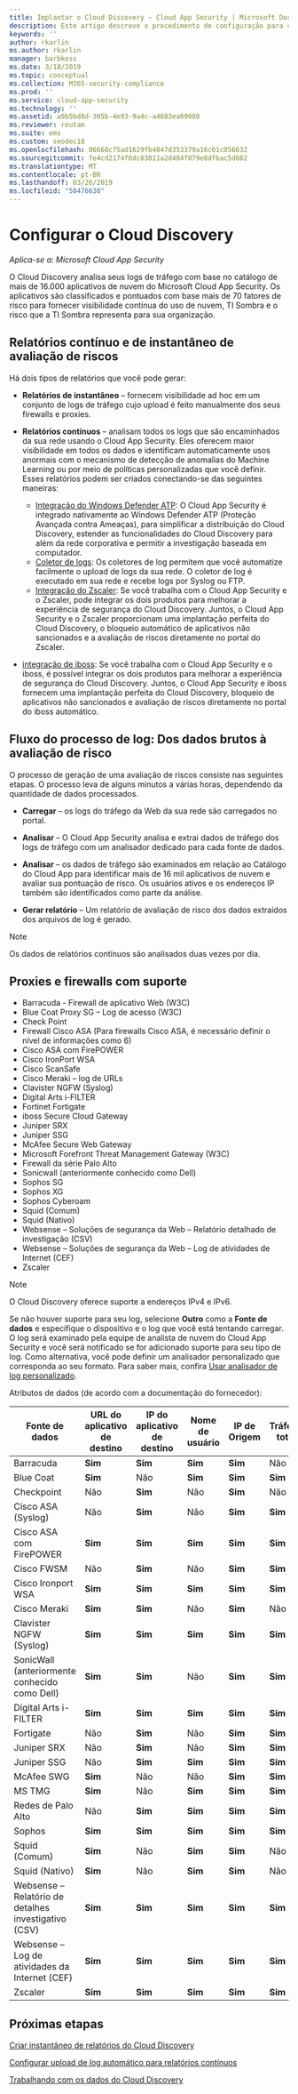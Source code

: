 ```yaml
---
title: Implantar o Cloud Discovery – Cloud App Security | Microsoft Docs
description: Este artigo descreve o procedimento de configuração para colocar o Cloud Discovery em funcionamento.
keywords: ''
author: rkarlin
ms.author: rkarlin
manager: barbkess
ms.date: 3/18/2019
ms.topic: conceptual
ms.collection: M365-security-compliance
ms.prod: ''
ms.service: cloud-app-security
ms.technology: ''
ms.assetid: a9b5bd8d-305b-4e93-9a4c-a4683ea09080
ms.reviewer: reutam
ms.suite: ems
ms.custom: seodec18
ms.openlocfilehash: 06668c75ad1629fb4047d353379a16c01c056632
ms.sourcegitcommit: fe4cd2174f6dc83811a2d484f079e8dfbac5d082
ms.translationtype: MT
ms.contentlocale: pt-BR
ms.lasthandoff: 03/26/2019
ms.locfileid: "58476630"
---
```

# <a name="set-up-cloud-discovery"></a>Configurar o Cloud Discovery

*Aplica-se a: Microsoft Cloud App Security*

O Cloud Discovery analisa seus logs de tráfego com base no catálogo de mais de 16.000 aplicativos de nuvem do Microsoft Cloud App Security. Os aplicativos são classificados e pontuados com base mais de 70 fatores de risco para fornecer visibilidade contínua do uso de nuvem, TI Sombra e o risco que a TI Sombra representa para sua organização.

## <a name="snapshot-and-continuous-risk-assessment-reports"></a>Relatórios contínuo e de instantâneo de avaliação de riscos 

Há dois tipos de relatórios que você pode gerar: 

- **Relatórios de instantâneo** – fornecem visibilidade ad hoc em um conjunto de logs de tráfego cujo upload é feito manualmente dos seus firewalls e proxies.

- **Relatórios contínuos** – analisam todos os logs que são encaminhados da sua rede usando o Cloud App Security. Eles oferecem maior visibilidade em todos os dados e identificam automaticamente usos anormais com o mecanismo de detecção de anomalias do Machine Learning ou por meio de políticas personalizadas que você definir. Esses relatórios podem ser criados conectando-se das seguintes maneiras:

  - [Integração do Windows Defender ATP](wdatp-integration.md): O Cloud App Security é integrado nativamente ao Windows Defender ATP (Proteção Avançada contra Ameaças), para simplificar a distribuição do Cloud Discovery, estender as funcionalidades do Cloud Discovery para além da rede corporativa e permitir a investigação baseada em computador.
  - [Coletor de logs](discovery-docker.md): Os coletores de log permitem que você automatize facilmente o upload de logs da sua rede. O coletor de log é executado em sua rede e recebe logs por Syslog ou FTP.
  - [Integração do Zscaler](zscaler-integration.md): Se você trabalha com o Cloud App Security e o Zscaler, pode integrar os dois produtos para melhorar a experiência de segurança do Cloud Discovery. Juntos, o Cloud App Security e o Zscaler proporcionam uma implantação perfeita do Cloud Discovery, o bloqueio automático de aplicativos não sancionados e a avaliação de riscos diretamente no portal do Zscaler.
 - [integração de iboss](iboss-integration.md): Se você trabalha com o Cloud App Security e o iboss, é possível integrar os dois produtos para melhorar a experiência de segurança do Cloud Discovery. Juntos, o Cloud App Security e iboss fornecem uma implantação perfeita do Cloud Discovery, bloqueio de aplicativos não sancionados e avaliação de riscos diretamente no portal do iboss automático.

## <a name="log-process-flow-from-raw-data-to-risk-assessment"></a>Fluxo do processo de log: Dos dados brutos à avaliação de risco

O processo de geração de uma avaliação de riscos consiste nas seguintes etapas. O processo leva de alguns minutos a várias horas, dependendo da quantidade de dados processados.  

- **Carregar** – os logs do tráfego da Web da sua rede são carregados no portal.  

- **Analisar** – O Cloud App Security analisa e extrai dados de tráfego dos logs de tráfego com um analisador dedicado para cada fonte de dados.  

- **Analisar** – os dados de tráfego são examinados em relação ao Catálogo do Cloud App para identificar mais de 16 mil aplicativos de nuvem e avaliar sua pontuação de risco. Os usuários ativos e os endereços IP também são identificados como parte da análise.  

- **Gerar relatório** – Um relatório de avaliação de risco dos dados extraídos dos arquivos de log é gerado.


>[!NOTE]
> Os dados de relatórios contínuos são analisados duas vezes por dia.



## Proxies e firewalls com suporte <a name="supported-firewalls-and-proxies"></a>

- Barracuda - Firewall de aplicativo Web (W3C)
- Blue Coat Proxy SG – Log de acesso (W3C)
- Check Point
- Firewall Cisco ASA (Para firewalls Cisco ASA, é necessário definir o nível de informações como 6)
- Cisco ASA com FirePOWER
- Cisco IronPort WSA
- Cisco ScanSafe
- Cisco Meraki – log de URLs
- Clavister NGFW (Syslog)
- Digital Arts i-FILTER
- Fortinet Fortigate
- iboss Secure Cloud Gateway
- Juniper SRX
- Juniper SSG
- McAfee Secure Web Gateway
- Microsoft Forefront Threat Management Gateway (W3C)
- Firewall da série Palo Alto
- Sonicwall (anteriormente conhecido como Dell)
- Sophos SG
- Sophos XG
- Sophos Cyberoam
- Squid (Comum)
- Squid (Nativo)
- Websense – Soluções de segurança da Web – Relatório detalhado de investigação (CSV)
- Websense – Soluções de segurança da Web – Log de atividades de Internet (CEF)
- Zscaler

> [!NOTE]
> O Cloud Discovery oferece suporte a endereços IPv4 e IPv6.

Se não houver suporte para seu log, selecione **Outro** como a **Fonte de dados** e especifique o dispositivo e o log que você está tentando carregar. O log será examinado pela equipe de analista de nuvem do Cloud App Security e você será notificado se for adicionado suporte para seu tipo de log. Como alternativa, você pode definir um analisador personalizado que corresponda ao seu formato. Para saber mais, confira [Usar analisador de log personalizado](custom-log-parser.md).


Atributos de dados (de acordo com a documentação do fornecedor):


|                 Fonte de dados                  |    URL do aplicativo de destino    |    IP do aplicativo de destino     |       Nome de usuário       |      IP de Origem       |    Tráfego total     |    Bytes carregados    |
|----------------------------------------------|----------------------|----------------------|----------------------|----------------------|----------------------|----------------------|
|                  Barracuda                   | <strong>Sim</strong> | <strong>Sim</strong> | <strong>Sim</strong> | <strong>Sim</strong> |          Não          |          Não          |
|                  Blue Coat                   | <strong>Sim</strong> |          Não          | <strong>Sim</strong> | <strong>Sim</strong> | <strong>Sim</strong> | <strong>Sim</strong> |
|                  Checkpoint                  |          Não          | <strong>Sim</strong> |          Não          | <strong>Sim</strong> |          Não          |          Não          |
|              Cisco ASA (Syslog)              |          Não          | <strong>Sim</strong> |          Não          | <strong>Sim</strong> | <strong>Sim</strong> |          Não          |
|           Cisco ASA com FirePOWER           | <strong>Sim</strong> | <strong>Sim</strong> | <strong>Sim</strong> | <strong>Sim</strong> | <strong>Sim</strong> | <strong>Sim</strong> |
|                  Cisco FWSM                  |          Não          | <strong>Sim</strong> |          Não          | <strong>Sim</strong> | <strong>Sim</strong> |          Não          |
|              Cisco Ironport WSA              | <strong>Sim</strong> | <strong>Sim</strong> | <strong>Sim</strong> | <strong>Sim</strong> | <strong>Sim</strong> | <strong>Sim</strong> |
|                 Cisco Meraki                 | <strong>Sim</strong> | <strong>Sim</strong> |          Não          | <strong>Sim</strong> |          Não          |          Não          |
|           Clavister NGFW (Syslog)            | <strong>Sim</strong> | <strong>Sim</strong> | <strong>Sim</strong> | <strong>Sim</strong> | <strong>Sim</strong> | <strong>Sim</strong> |
|                SonicWall (anteriormente conhecido como Dell)                | <strong>Sim</strong> | <strong>Sim</strong> |          Não          | <strong>Sim</strong> | <strong>Sim</strong> | <strong>Sim</strong> |
|            Digital Arts i-FILTER             | <strong>Sim</strong> | <strong>Sim</strong> | <strong>Sim</strong> | <strong>Sim</strong> | <strong>Sim</strong> | <strong>Sim</strong> |
|                  Fortigate                   |          Não          | <strong>Sim</strong> |          Não          | <strong>Sim</strong> | <strong>Sim</strong> | <strong>Sim</strong> |
|                 Juniper SRX                  |          Não          | <strong>Sim</strong> |          Não          | <strong>Sim</strong> | <strong>Sim</strong> | <strong>Sim</strong> |
|                 Juniper SSG                  |          Não          | <strong>Sim</strong> | <strong>Sim</strong> | <strong>Sim</strong> | <strong>Sim</strong> | <strong>Sim</strong> |
|                  McAfee SWG                  | <strong>Sim</strong> |          Não          |          Não          | <strong>Sim</strong> | <strong>Sim</strong> | <strong>Sim</strong> |
|                    MS TMG                    | <strong>Sim</strong> |          Não          | <strong>Sim</strong> | <strong>Sim</strong> | <strong>Sim</strong> | <strong>Sim</strong> |
|              Redes de Palo Alto              |          Não          | <strong>Sim</strong> | <strong>Sim</strong> | <strong>Sim</strong> | <strong>Sim</strong> | <strong>Sim</strong> |
|                    Sophos                    | <strong>Sim</strong> | <strong>Sim</strong> | <strong>Sim</strong> | <strong>Sim</strong> | <strong>Sim</strong> |          Não          |
|                Squid (Comum)                | <strong>Sim</strong> |          Não          | <strong>Sim</strong> | <strong>Sim</strong> |          Não          | <strong>Sim</strong> |
|                Squid (Nativo)                | <strong>Sim</strong> |          Não          | <strong>Sim</strong> | <strong>Sim</strong> |          Não          | <strong>Sim</strong> |
| Websense – Relatório de detalhes investigativo (CSV) | <strong>Sim</strong> | <strong>Sim</strong> | <strong>Sim</strong> | <strong>Sim</strong> | <strong>Sim</strong> | <strong>Sim</strong> |
|    Websense – Log de atividades da Internet (CEF)    | <strong>Sim</strong> | <strong>Sim</strong> | <strong>Sim</strong> | <strong>Sim</strong> | <strong>Sim</strong> | <strong>Sim</strong> |
|                   Zscaler                    | <strong>Sim</strong> | <strong>Sim</strong> | <strong>Sim</strong> | <strong>Sim</strong> | <strong>Sim</strong> | <strong>Sim</strong> |
     


## <a name="next-steps"></a>Próximas etapas

[Criar instantâneo de relatórios do Cloud Discovery](create-snapshot-cloud-discovery-reports.md)

[Configurar upload de log automático para relatórios contínuos](configure-automatic-log-upload-for-continuous-reports.md)

[Trabalhando com os dados do Cloud Discovery](working-with-cloud-discovery-data.md)
